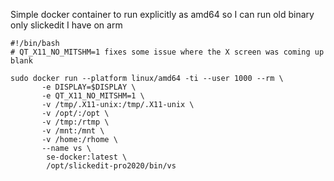 Simple docker container to run explicitly as amd64 so I can run old binary only slickedit I have on arm

```
#!/bin/bash
# QT_X11_NO_MITSHM=1 fixes some issue where the X screen was coming up blank

sudo docker run --platform linux/amd64 -ti --user 1000 --rm \
       -e DISPLAY=$DISPLAY \
       -e QT_X11_NO_MITSHM=1 \
       -v /tmp/.X11-unix:/tmp/.X11-unix \
       -v /opt/:/opt \
       -v /tmp:/rtmp \
       -v /mnt:/mnt \
       -v /home:/rhome \
       --name vs \
        se-docker:latest \
        /opt/slickedit-pro2020/bin/vs
```
